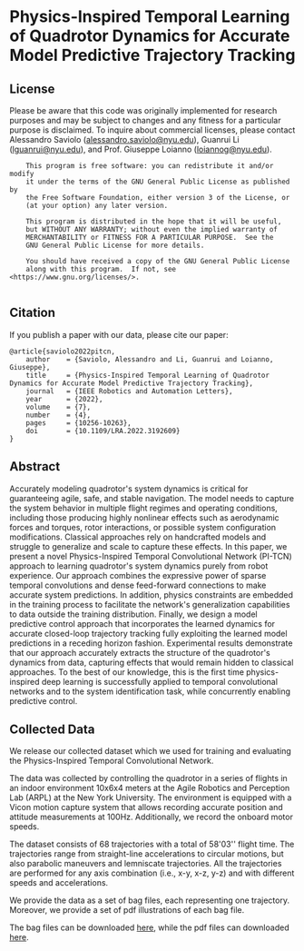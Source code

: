 # Physics-Inspired Temporal Learning of Quadrotor Dynamics for Accurate Model Predictive Trajectory Tracking

## License
Please be aware that this code was originally implemented for research purposes and may be subject to changes and any fitness for a particular purpose is disclaimed. To inquire about commercial licenses, please contact Alessandro Saviolo (alessandro.saviolo@nyu.edu), Guanrui Li (lguanrui@nyu.edu), and Prof. Giuseppe Loianno (loiannog@nyu.edu).
```
    This program is free software: you can redistribute it and/or modify
    it under the terms of the GNU General Public License as published by
    the Free Software Foundation, either version 3 of the License, or
    (at your option) any later version.

    This program is distributed in the hope that it will be useful,
    but WITHOUT ANY WARRANTY; without even the implied warranty of
    MERCHANTABILITY or FITNESS FOR A PARTICULAR PURPOSE.  See the
    GNU General Public License for more details.

    You should have received a copy of the GNU General Public License
    along with this program.  If not, see <https://www.gnu.org/licenses/>.
    
```

## Citation
If you publish a paper with our data, please cite our paper: 
```
@article{saviolo2022pitcn,
    author    = {Saviolo, Alessandro and Li, Guanrui and Loianno, Giuseppe},
    title     = {Physics-Inspired Temporal Learning of Quadrotor Dynamics for Accurate Model Predictive Trajectory Tracking},
    journal   = {IEEE Robotics and Automation Letters},
    year      = {2022},
    volume    = {7},
    number    = {4},
    pages     = {10256-10263},
    doi       = {10.1109/LRA.2022.3192609}
}
```

## Abstract
Accurately modeling quadrotor's system dynamics is critical for guaranteeing agile, safe, and stable navigation. The model needs to capture the system behavior in multiple flight regimes and operating conditions, including those producing highly nonlinear effects such as aerodynamic forces and torques, rotor interactions, or possible system configuration modifications. Classical approaches rely on handcrafted models and struggle to generalize and scale to capture these effects. In this paper, we present a novel Physics-Inspired Temporal Convolutional Network (PI-TCN) approach to learning quadrotor's system dynamics purely from robot experience. Our approach combines the expressive power of sparse temporal convolutions and dense feed-forward connections to make accurate system predictions. In addition, physics constraints are embedded in the training process to facilitate the network's generalization capabilities to data outside the training distribution. Finally, we design a model predictive control approach that incorporates the learned dynamics for accurate closed-loop trajectory tracking fully exploiting the learned model predictions in a receding horizon fashion. Experimental results demonstrate that our approach accurately extracts the structure of the quadrotor's dynamics from data, capturing effects that would remain hidden to classical approaches. To the best of our knowledge, this is the first time physics-inspired deep learning is successfully applied to temporal convolutional networks and to the system identification task, while concurrently enabling predictive control.

## Collected Data
We release our collected dataset which we used for training and evaluating the Physics-Inspired Temporal Convolutional Network.

The data was collected by controlling the quadrotor in a series of flights in an indoor environment 10x6x4 meters at the Agile Robotics and Perception Lab (ARPL) at the New York University.
The environment is equipped with a Vicon motion capture system that allows recording accurate position and attitude measurements at 100Hz. Additionally, we record the onboard motor speeds.

The dataset consists of 68 trajectories with a total of 58'03'' flight time.
The trajectories range from straight-line accelerations to circular motions, but also parabolic maneuvers and lemniscate trajectories. All the trajectories are performed for any axis combination (i.e., x-y, x-z, y-z) and with different speeds and accelerations.

We provide the data as a set of bag files, each representing one trajectory.
Moreover, we provide a set of pdf illustrations of each bag file.

The bag files can be downloaded [here](https://drive.google.com/file/d/1b1PFSBlKTdrlTIurYNpTJWWEx1KIJzuR/view?usp=sharing), while the pdf files can downloaded [here](https://drive.google.com/file/d/1s7nSqATpCS849csSdkHNL0-VLZwdNzg4/view?usp=sharing).
